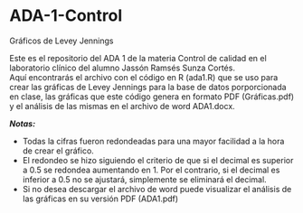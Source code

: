 # ADA-1-Control
Gráficos de Levey Jennings 

Este es el repositorio del ADA 1 de la materia Control de calidad en el laboratorio clínico del alumno Jassón Ramsés Sunza Cortés.  
Aquí encontrarás el archivo con el código en R (ada1.R) que se uso para crear las gráficas de Levey Jennings para la base de datos porporcionada en clase, las gráficas
que este código genera en formato PDF (Gráficas.pdf) y el análisis de las mismas en el archivo de word ADA1.docx.

***Notas:***
+ Todas la cifras fueron redondeadas para una mayor facilidad a la hora de crear el gráfico.
+ El redondeo se hizo siguiendo el criterio de que si el decimal es superior a 0.5 se redondea aumentando en 1. Por el contrario, si el decimal es inferior a 0.5 no se ajustará, simplemente se eliminará el decimal.
+ Si no desea descargar el archivo de word puede visualizar el análisis de las gráficas en su versión PDF (ADA1.pdf)
